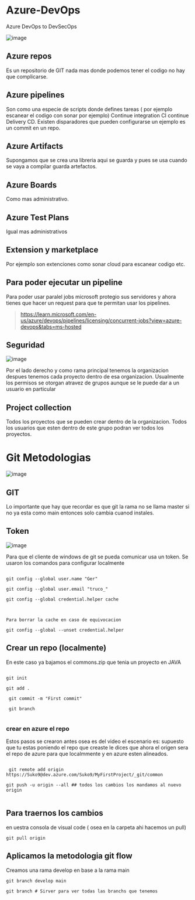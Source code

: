 # Azure-DevOps
Azure DevOps to DevSecOps


![image](https://user-images.githubusercontent.com/63270579/217354187-e6169d30-eb20-44f2-bbc4-29c5c558ea21.png)

## Azure repos 

Es un repositorio de GIT nada mas donde podemos tener el codigo no hay que complicarse.

## Azure pipelines 

Son como una especie de scripts donde defines tareas ( por ejemplo escanear el codigo con sonar por ejemplo) Continue integration CI continue Delivery CD.
Existen disparadores que pueden configurarse un ejemplo es un commit en un repo.

## Azure Artifacts

Supongamos que se crea una libreria aqui se guarda y pues se usa cuando se vaya a compilar guarda artefactos.

## Azure Boards 

Como mas administrativo.

## Azure Test Plans

Igual mas administrativos

## Extension y marketplace

Por ejemplo son extenciones como sonar cloud para escanear codigo etc.

## Para poder ejecutar un pipeline

Para poder usar paralel jobs microsoft protegio sus servidores y ahora tienes que hacer un request para que te permitan usar los pipelines.

> https://learn.microsoft.com/en-us/azure/devops/pipelines/licensing/concurrent-jobs?view=azure-devops&tabs=ms-hosted

## Seguridad

![image](https://user-images.githubusercontent.com/63270579/217894503-1932f874-fe07-44ed-87b0-f1f502c9dece.png)

Por el lado derecho y como rama principal tenemos la organizacion despues tenemos cada proyecto dentro de esa organizacion. Usualmente los permisos se otorgan atravez de grupos aunque se le puede dar a un usuario en particular


## Project collection

Todos los proyectos que se pueden crear dentro de la organizacion. Todos los usuarios que esten dentro de este grupo podran ver todos los proyectos.


# Git Metodologias

![image](https://user-images.githubusercontent.com/63270579/218518048-fc7c0899-c60c-4acd-8bf0-6ab38c6479f6.png)


## GIT

Lo importante que hay que recordar es que git la rama no se llama master si no ya esta como main entonces solo cambia cuanod instales.

## Token 

![image](https://user-images.githubusercontent.com/63270579/218222092-631234cc-b94f-47cc-8101-0ac978952cca.png)

Para que el cliente de windows de git se pueda comunicar usa un token. Se usaron los comandos para configurar localmente 

```

git config --global user.name "Ger"

git config --global user.email "truco_"

git config --global credential.helper cache



Para borrar la cache en caso de equivocacion 

git config --global --unset credential.helper 

```


## Crear un repo (localmente) 

En este caso ya bajamos el commons.zip que tenia un proyecto en JAVA

```

git init

git add .

 git commit -m "First commit"

 git branch
 
 ```
 
 ### crear en azure el repo
 
Estos pasos se crearon antes osea es del video el escenario es: supuesto que tu estas poniendo el repo que creaste le dices que ahora el origen sera el repo de azure para que localmmente y en azure esten alineados.

```

 git remote add origin https://Suko9@dev.azure.com/Suko9/MyFirstProject/_git/common

git push -u origin --all ## todos los cambios los mandamos al nuevo origin 


```

## Para traernos los cambios

en uestra consola de visual code ( osea en la carpeta ahi hacemos  un pull)

```
git pull origin

```


## Aplicamos la metodologia git flow 

Creamos una rama develop en base a la rama main

```
git branch develop main

git branch # Sirver para ver todas las branchs que tenemos

```








































